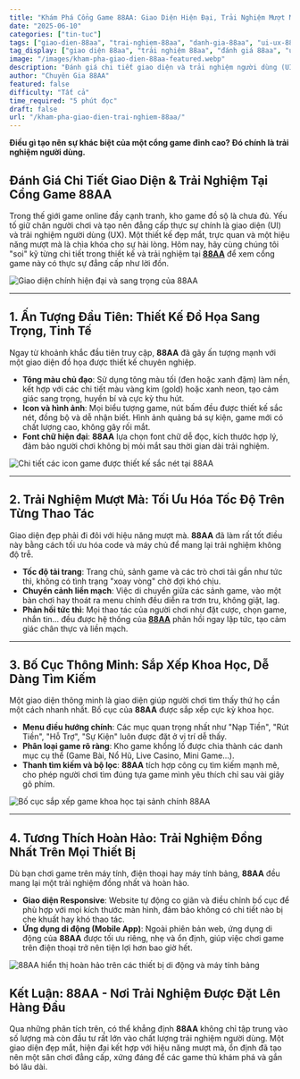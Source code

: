 ```yaml
---
title: "Khám Phá Cổng Game 88AA: Giao Diện Hiện Đại, Trải Nghiệm Mượt Mà"
date: "2025-06-10"
categories: ["tin-tuc"]
tags: ["giao-dien-88aa", "trai-nghiem-88aa", "danh-gia-88aa", "ui-ux-88aa", "cong-game-hien-dai"]
tag_display: ["giao diện 88aa", "trải nghiệm 88aa", "đánh giá 88aa", "ui ux 88aa", "cổng game hiện đại"]
image: "/images/kham-pha-giao-dien-88aa-featured.webp"
description: "Đánh giá chi tiết giao diện và trải nghiệm người dùng (UI/UX) tại cổng game 88AA. Cùng khám phá thiết kế hiện đại, tốc độ mượt mà và sự tối ưu trên mọi thiết bị."
author: "Chuyên Gia 88AA"
featured: false
difficulty: "Tất cả"
time_required: "5 phút đọc"
draft: false
url: "/kham-pha-giao-dien-trai-nghiem-88aa/"
---
```



**Điều gì tạo nên sự khác biệt của một cổng game đỉnh cao? Đó chính là trải nghiệm người dùng.**
## Đánh Giá Chi Tiết Giao Diện & Trải Nghiệm Tại Cổng Game **88AA**


Trong thế giới game online đầy cạnh tranh, kho game đồ sộ là chưa đủ. Yếu tố giữ chân người chơi và tạo nên đẳng cấp thực sự chính là giao diện (UI) và trải nghiệm người dùng (UX). Một thiết kế đẹp mắt, trực quan và một hiệu năng mượt mà là chìa khóa cho sự hài lòng. Hôm nay, hãy cùng chúng tôi "soi" kỹ từng chi tiết trong thiết kế và trải nghiệm tại [**88AA**](https://88aa.com.co "88AA") để xem cổng game này có thực sự đẳng cấp như lời đồn.


![Giao diện chính hiện đại và sang trọng của 88AA](/images/kham-pha-giao-dien-88aa-featured.webp)


---


## 1. Ấn Tượng Đầu Tiên: Thiết Kế Đồ Họa Sang Trọng, Tinh Tế


Ngay từ khoảnh khắc đầu tiên truy cập, **88AA** đã gây ấn tượng mạnh với một giao diện đồ họa được thiết kế chuyên nghiệp.
- **Tông màu chủ đạo**: Sử dụng tông màu tối (đen hoặc xanh đậm) làm nền, kết hợp với các chi tiết màu vàng kim (gold) hoặc xanh neon, tạo cảm giác sang trọng, huyền bí và cực kỳ thu hút.
- **Icon và hình ảnh**: Mọi biểu tượng game, nút bấm đều được thiết kế sắc nét, đồng bộ và dễ nhận biết. Hình ảnh quảng bá sự kiện, game mới có chất lượng cao, không gây rối mắt.
- **Font chữ hiện đại**: **88AA** lựa chọn font chữ dễ đọc, kích thước hợp lý, đảm bảo người chơi không bị mỏi mắt sau thời gian dài trải nghiệm.


![Chi tiết các icon game được thiết kế sắc nét tại 88AA](/images/thiet-ke-icon-game-88aa.webp)


---


## 2. Trải Nghiệm Mượt Mà: Tối Ưu Hóa Tốc Độ Trên Từng Thao Tác


Giao diện đẹp phải đi đôi với hiệu năng mượt mà. **88AA** đã làm rất tốt điều này bằng cách tối ưu hóa code và máy chủ để mang lại trải nghiệm không độ trễ.
- **Tốc độ tải trang**: Trang chủ, sảnh game và các trò chơi tải gần như tức thì, không có tình trạng "xoay vòng" chờ đợi khó chịu.
- **Chuyển cảnh liền mạch**: Việc di chuyển giữa các sảnh game, vào một bàn chơi hay thoát ra menu chính đều diễn ra trơn tru, không giật, lag.
- **Phản hồi tức thì**: Mọi thao tác của người chơi như đặt cược, chọn game, nhắn tin... đều được hệ thống của [**88AA**](https://88aa.com.co "88AA") phản hồi ngay lập tức, tạo cảm giác chân thực và liền mạch.


---


## 3. Bố Cục Thông Minh: Sắp Xếp Khoa Học, Dễ Dàng Tìm Kiếm


Một giao diện thông minh là giao diện giúp người chơi tìm thấy thứ họ cần một cách nhanh nhất. Bố cục của **88AA** được sắp xếp cực kỳ khoa học.
- **Menu điều hướng chính**: Các mục quan trọng nhất như "Nạp Tiền", "Rút Tiền", "Hỗ Trợ", "Sự Kiện" luôn được đặt ở vị trí dễ thấy.
- **Phân loại game rõ ràng**: Kho game khổng lồ được chia thành các danh mục cụ thể (Game Bài, Nổ Hũ, Live Casino, Mini Game...).
- **Thanh tìm kiếm và bộ lọc**: **88AA** tích hợp công cụ tìm kiếm mạnh mẽ, cho phép người chơi tìm đúng tựa game mình yêu thích chỉ sau vài giây gõ phím.


![Bố cục sắp xếp game khoa học tại sảnh chính 88AA](/images/bo-cuc-sap-xep-game-88aa.webp)


---


## 4. Tương Thích Hoàn Hảo: Trải Nghiệm Đồng Nhất Trên Mọi Thiết Bị


Dù bạn chơi game trên máy tính, điện thoại hay máy tính bảng, **88AA** đều mang lại một trải nghiệm đồng nhất và hoàn hảo.
- **Giao diện Responsive**: Website tự động co giãn và điều chỉnh bố cục để phù hợp với mọi kích thước màn hình, đảm bảo không có chi tiết nào bị che khuất hay khó thao tác.
- **Ứng dụng di động (Mobile App)**: Ngoài phiên bản web, ứng dụng di động của **88AA** được tối ưu riêng, nhẹ và ổn định, giúp việc chơi game trên điện thoại trở nên tiện lợi hơn bao giờ hết.


![88AA hiển thị hoàn hảo trên các thiết bị di động và máy tính bảng](/images/88aa-tren-di-dong-tablet.webp)


## Kết Luận: **88AA** - Nơi Trải Nghiệm Được Đặt Lên Hàng Đầu


Qua những phân tích trên, có thể khẳng định **88AA** không chỉ tập trung vào số lượng mà còn đầu tư rất lớn vào chất lượng trải nghiệm người dùng. Một giao diện đẹp mắt, hiện đại kết hợp với hiệu năng mượt mà, ổn định đã tạo nên một sân chơi đẳng cấp, xứng đáng để các game thủ khám phá và gắn bó lâu dài.
